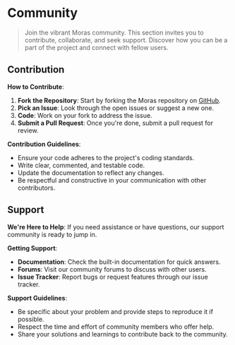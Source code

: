 # Community

> Join the vibrant Moras community. This section invites you to contribute, collaborate, and seek support. Discover how 
> you can be a part of the project and connect with fellow users.

## Contribution

**How to Contribute**:
1. **Fork the Repository**: Start by forking the Moras repository on [GitHub](https://github.com/sustech-cs304/team-project-24spring-0).
2. **Pick an Issue**: Look through the open issues or suggest a new one.
3. **Code**: Work on your fork to address the issue.
4. **Submit a Pull Request**: Once you're done, submit a pull request for review.

**Contribution Guidelines**:
- Ensure your code adheres to the project's coding standards.
- Write clear, commented, and testable code.
- Update the documentation to reflect any changes.
- Be respectful and constructive in your communication with other contributors.

## Support

**We're Here to Help**: If you need assistance or have questions, our support community is ready to jump in.

**Getting Support**:
- **Documentation**: Check the built-in documentation for quick answers.
- **Forums**: Visit our community forums to discuss with other users.
- **Issue Tracker**: Report bugs or request features through our issue tracker.

**Support Guidelines**:
- Be specific about your problem and provide steps to reproduce it if possible.
- Respect the time and effort of community members who offer help.
- Share your solutions and learnings to contribute back to the community.
